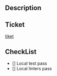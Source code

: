 ## Description


## Ticket

[tiket](url)


## CheckList

- [] Local test pass
- [] Local linters pass